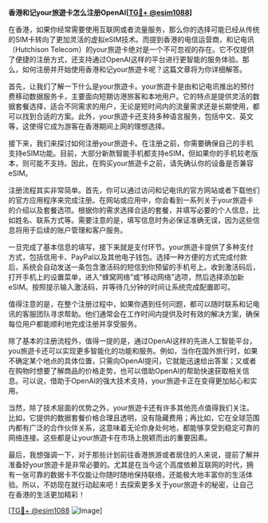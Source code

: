 **香港和记your旅遊卡怎么注册OpenAI[[TG💪+ @esim1088](https://t.me/s/esim1088)]**

在香港，如果你经常需要使用互联网或者流量服务，那么你的选择可能已经从传统的SIM卡转向了更加灵活的虚拟eSIM技术。而提到香港的电信运营商，和记电讯（Hutchison Telecom）的your旅遊卡绝对是一个不可忽视的存在。它不仅提供了便捷的注册方式，还支持通过OpenAI这样的平台进行更智能的服务体验。那么，如何注册并开始使用香港和记your旅遊卡呢？这篇文章将为你详细解答。

首先，让我们了解一下什么是your旅遊卡。your旅遊卡是由和记电讯推出的预付费移动数据服务卡，主要面向短期访港旅客和本地用户。它的特点是提供灵活的数据套餐选择，适合不同需求的用户，无论是短时间内的流量需求还是长期使用，都可以找到合适的方案。此外，your旅遊卡还支持多种语言服务，包括中文、英文等，这使得它成为游客在香港期间上网的理想选择。

接下来，我们来探讨如何注册your旅遊卡。在注册之前，你需要确保自己的手机支持eSIM功能。目前，大部分新款智能手机都支持eSIM，但如果你的手机较老版本，则可能不支持。因此，在购买your旅遊卡之前，请先确认你的设备是否兼容eSIM。

注册流程其实非常简单。首先，你可以通过访问和记电讯的官方网站或者下载他们的官方应用程序来完成注册。在网站或应用中，你会看到一系列关于your旅遊卡的介绍以及套餐选项。根据你的需求选择合适的套餐，并填写必要的个人信息，比如姓名、联系方式等。需要注意的是，填写信息时务必保证准确无误，因为这些信息将用于后续的账户管理和客户服务。

一旦完成了基本信息的填写，接下来就是支付环节。your旅遊卡提供了多种支付方式，包括信用卡、PayPal以及其他电子钱包。选择一种方便的方式完成付款后，系统会自动发送一条包含激活码的短信到你预留的手机号上。收到激活码后，打开手机上的设置菜单，进入“蜂窝网络”或“移动网络”选项，然后选择添加新eSIM。按照提示输入激活码，并等待几分钟的时间让系统完成配置即可。

值得注意的是，在整个注册过程中，如果你遇到任何问题，都可以随时联系和记电讯的客服团队寻求帮助。他们通常会在工作时间内提供及时有效的解决方案，确保每位用户都能顺利地完成注册并享受服务。

除了基本的注册流程外，值得一提的是，通过OpenAI这样的先进人工智能平台，you旅遊卡还可以实现更多智能化的功能和服务。例如，当你在国外旅行时，如果不确定某个地点的具体位置，只需向OpenAI提问，它就能迅速给出答案；又或者在购物时想要了解商品的价格走势，也可以借助OpenAI的帮助快速获取相关信息。可以说，借助于OpenAI的强大技术支持，your旅遊卡正在变得更加贴心和实用。

当然，除了技术层面的优势之外，your旅遊卡还有许多其他亮点值得我们关注。比如，它提供的数据套餐价格合理且透明，没有隐藏费用；再比如，它在全球范围内都有广泛的合作伙伴关系，这意味着无论你身处何地，都能够享受到稳定可靠的网络连接。这些都是让your旅遊卡在市场上脱颖而出的重要因素。

最后，我想强调一下，对于那些计划前往香港旅游或者居住的人来说，提前了解并准备好your旅遊卡是非常必要的。尤其是在当今这个高度依赖互联网的时代，拥有一张可靠的数据卡不仅能让你随时随地保持联络，还能极大地丰富你的生活体验。所以，不妨现在就行动起来吧！去探索更多关于your旅遊卡的秘密，让自己在香港的生活更加精彩！

[[TG💪+ @esim1088](https://t.me/s/esim1088) ![Image](https://i.postimg.cc/4NQfJmqS/Snipaste-2025-05-13-00-14-12.png)]